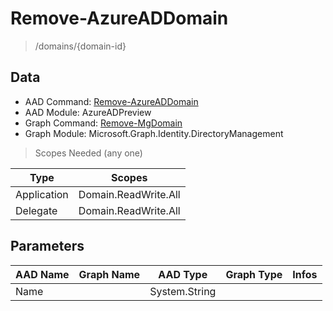 # Remove-AzureADDomain

> /domains/{domain-id}

## Data

+ AAD Command: [Remove-AzureADDomain](https://docs.microsoft.com/en-us/powershell/module/AzureADPreview/Remove-AzureADDomain)
+ AAD Module: AzureADPreview
+ Graph Command: [Remove-MgDomain](https://docs.microsoft.com/en-us/powershell/module/Microsoft.Graph.Identity.DirectoryManagement/Remove-MgDomain)
+ Graph Module: Microsoft.Graph.Identity.DirectoryManagement

> Scopes Needed (any one)

|Type|Scopes|
|---|---|
|Application|Domain.ReadWrite.All|
|Delegate|Domain.ReadWrite.All|

## Parameters

|AAD Name|Graph Name|AAD Type|Graph Type|Infos|
|---|---|---|---|---|
|Name||System.String|||

